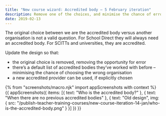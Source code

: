 ```yaml
---
title: "New course wizard: Accredited body – 5 February iteration"
description: Remove one of the choices, and minimise the chance of error.
date: 2019-02-13
---
```


The original choice between we are the accredited body versus another organisation is not a valid question. For School Direct they will always need an accredited body. For SCITTs and universities, they are accredited.

Update the design so that:

* the original choice is removed, removing the opportunity for error
* there’s a default list of accredited bodies they’ve worked with before – minimising the chance of choosing the wrong organisation
* a new accredited provider can be used, if explicitly chosen

{% from "screenshots/macro.njk" import appScreenshots with context %}
{{ appScreenshots({
  items: [{
    text: "Who is the accredited body?"
  }, {
    text: "When there are no previous accredited bodies"
  }, {
    text: "Old design",
    img: {
      src: "/publish-teacher-training-courses/new-course-iteration-14-jan/who-is-the-accredited-body.png"
    }
  }]
}) }}
